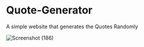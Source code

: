 # Quote-Generator
 A simple website that generates the Quotes Randomly


![Screenshot (186)](https://github.com/vrutansh/Quote-Generator/assets/51320569/1c7f2698-f7ba-4629-9d14-44d2f2f037aa)
